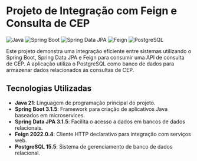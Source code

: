 # Projeto de Integração com Feign e Consulta de CEP

![Java](https://img.shields.io/badge/Java-21-orange)
![Spring Boot](https://img.shields.io/badge/Spring%20Boot-3.1.5-brightgreen)
![Spring Data JPA](https://img.shields.io/badge/Spring%20Data%20JPA-3.1.5-brightgreen)
![Feign](https://img.shields.io/badge/Feign-2022.0.4-blue)
![PostgreSQL](https://img.shields.io/badge/PostgreSQL-15.5-blue)

Este projeto demonstra uma integração eficiente entre sistemas utilizando o Spring Boot, Spring Data JPA e Feign para consumir uma API de consulta de CEP. A aplicação utiliza o PostgreSQL como banco de dados para armazenar dados relacionados às consultas de CEP.

## Tecnologias Utilizadas

- **Java 21**: Linguagem de programação principal do projeto.
- **Spring Boot 3.1.5**: Framework para criação de aplicativos Java baseados em microservices.
- **Spring Data JPA 3.1.5**: Facilita o acesso a dados em bancos de dados relacionais.
- **Feign 2022.0.4**: Cliente HTTP declarativo para integração com serviços web.
- **PostgreSQL 15.5**: Sistema de gerenciamento de banco de dados relacional.
